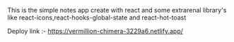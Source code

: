 
This is the simple notes app create with react and some extrarenal library's like react-icons,react-hooks-global-state and react-hot-toast
 
 
 Deploy link :- https://vermillion-chimera-3229a6.netlify.app/
